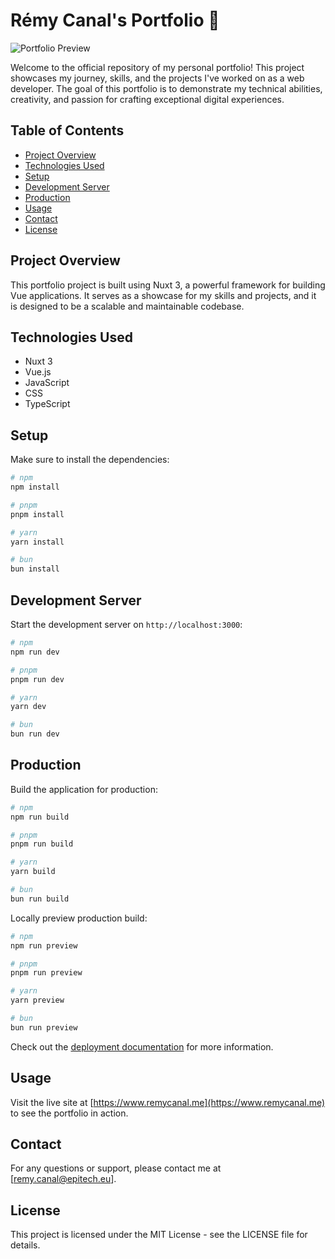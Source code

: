 # Rémy Canal's Portfolio 🚀

![Portfolio Preview](https://www.remycanal.me/img/metaImg.png)

Welcome to the official repository of my personal portfolio! This project showcases my journey, skills, and the projects I've worked on as a web developer. The goal of this portfolio is to demonstrate my technical abilities, creativity, and passion for crafting exceptional digital experiences.

## Table of Contents
- [Project Overview](#project-overview)
- [Technologies Used](#technologies-used)
- [Setup](#setup)
- [Development Server](#development-server)
- [Production](#production)
- [Usage](#usage)
- [Contact](#contact)
- [License](#license)

## Project Overview
This portfolio project is built using Nuxt 3, a powerful framework for building Vue applications. It serves as a showcase for my skills and projects, and it is designed to be a scalable and maintainable codebase.

## Technologies Used
- Nuxt 3
- Vue.js
- JavaScript
- CSS
- TypeScript

## Setup
Make sure to install the dependencies:

```bash
# npm
npm install

# pnpm
pnpm install

# yarn
yarn install

# bun
bun install
```

## Development Server

Start the development server on `http://localhost:3000`:

```bash
# npm
npm run dev

# pnpm
pnpm run dev

# yarn
yarn dev

# bun
bun run dev
```

## Production

Build the application for production:

```bash
# npm
npm run build

# pnpm
pnpm run build

# yarn
yarn build

# bun
bun run build
```

Locally preview production build:

```bash
# npm
npm run preview

# pnpm
pnpm run preview

# yarn
yarn preview

# bun
bun run preview
```

Check out the [deployment documentation](https://nuxt.com/docs/getting-started/deployment) for more information.


## Usage

Visit the live site at [https://www.remycanal.me](https://www.remycanal.me) to see the portfolio in action.


## Contact

For any questions or support, please contact me at [remy.canal@epitech.eu].


## License

This project is licensed under the MIT License - see the LICENSE file for details.
